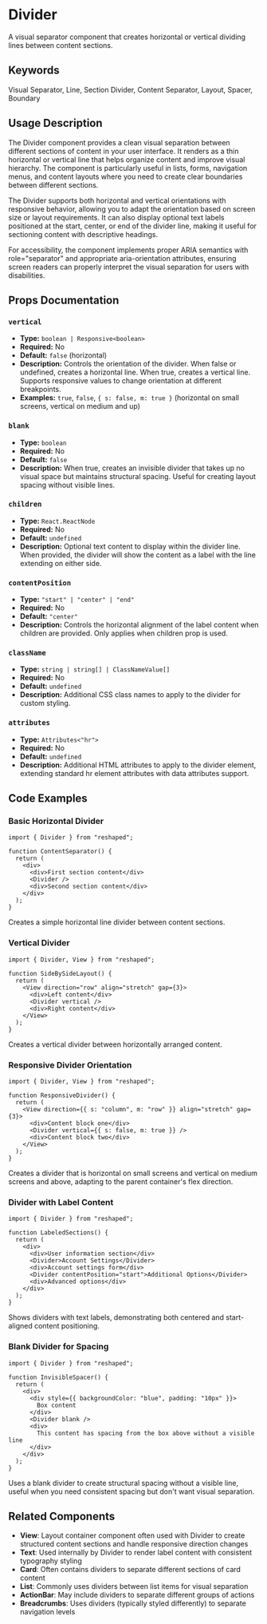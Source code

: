 # Divider

A visual separator component that creates horizontal or vertical dividing lines between content sections.

## Keywords

Visual Separator, Line, Section Divider, Content Separator, Layout, Spacer, Boundary

## Usage Description

The Divider component provides a clean visual separation between different sections of content in your user interface. It renders as a thin horizontal or vertical line that helps organize content and improve visual hierarchy. The component is particularly useful in lists, forms, navigation menus, and content layouts where you need to create clear boundaries between different sections.

The Divider supports both horizontal and vertical orientations with responsive behavior, allowing you to adapt the orientation based on screen size or layout requirements. It can also display optional text labels positioned at the start, center, or end of the divider line, making it useful for sectioning content with descriptive headings.

For accessibility, the component implements proper ARIA semantics with role="separator" and appropriate aria-orientation attributes, ensuring screen readers can properly interpret the visual separation for users with disabilities.

## Props Documentation

### `vertical`

- **Type:** `boolean | Responsive<boolean>`
- **Required:** No
- **Default:** `false` (horizontal)
- **Description:** Controls the orientation of the divider. When false or undefined, creates a horizontal line. When true, creates a vertical line. Supports responsive values to change orientation at different breakpoints.
- **Examples:** `true`, `false`, `{ s: false, m: true }` (horizontal on small screens, vertical on medium and up)

### `blank`

- **Type:** `boolean`
- **Required:** No
- **Default:** `false`
- **Description:** When true, creates an invisible divider that takes up no visual space but maintains structural spacing. Useful for creating layout spacing without visible lines.

### `children`

- **Type:** `React.ReactNode`
- **Required:** No
- **Default:** `undefined`
- **Description:** Optional text content to display within the divider line. When provided, the divider will show the content as a label with the line extending on either side.

### `contentPosition`

- **Type:** `"start" | "center" | "end"`
- **Required:** No
- **Default:** `"center"`
- **Description:** Controls the horizontal alignment of the label content when children are provided. Only applies when children prop is used.

### `className`

- **Type:** `string | string[] | ClassNameValue[]`
- **Required:** No
- **Default:** `undefined`
- **Description:** Additional CSS class names to apply to the divider for custom styling.

### `attributes`

- **Type:** `Attributes<"hr">`
- **Required:** No
- **Default:** `undefined`
- **Description:** Additional HTML attributes to apply to the divider element, extending standard hr element attributes with data attributes support.

## Code Examples

### Basic Horizontal Divider

```tsx
import { Divider } from "reshaped";

function ContentSeparator() {
  return (
    <div>
      <div>First section content</div>
      <Divider />
      <div>Second section content</div>
    </div>
  );
}
```

Creates a simple horizontal line divider between content sections.

### Vertical Divider

```tsx
import { Divider, View } from "reshaped";

function SideBySideLayout() {
  return (
    <View direction="row" align="stretch" gap={3}>
      <div>Left content</div>
      <Divider vertical />
      <div>Right content</div>
    </View>
  );
}
```

Creates a vertical divider between horizontally arranged content.

### Responsive Divider Orientation

```tsx
import { Divider, View } from "reshaped";

function ResponsiveDivider() {
  return (
    <View direction={{ s: "column", m: "row" }} align="stretch" gap={3}>
      <div>Content block one</div>
      <Divider vertical={{ s: false, m: true }} />
      <div>Content block two</div>
    </View>
  );
}
```

Creates a divider that is horizontal on small screens and vertical on medium screens and above, adapting to the parent container's flex direction.

### Divider with Label Content

```tsx
import { Divider } from "reshaped";

function LabeledSections() {
  return (
    <div>
      <div>User information section</div>
      <Divider>Account Settings</Divider>
      <div>Account settings form</div>
      <Divider contentPosition="start">Additional Options</Divider>
      <div>Advanced options</div>
    </div>
  );
}
```

Shows dividers with text labels, demonstrating both centered and start-aligned content positioning.

### Blank Divider for Spacing

```tsx
import { Divider } from "reshaped";

function InvisibleSpacer() {
  return (
    <div>
      <div style={{ backgroundColor: "blue", padding: "10px" }}>
        Box content
      </div>
      <Divider blank />
      <div>
        This content has spacing from the box above without a visible line
      </div>
    </div>
  );
}
```

Uses a blank divider to create structural spacing without a visible line, useful when you need consistent spacing but don't want visual separation.

## Related Components

- **View**: Layout container component often used with Divider to create structured content sections and handle responsive direction changes
- **Text**: Used internally by Divider to render label content with consistent typography styling
- **Card**: Often contains dividers to separate different sections of card content
- **List**: Commonly uses dividers between list items for visual separation
- **ActionBar**: May include dividers to separate different groups of actions
- **Breadcrumbs**: Uses dividers (typically styled differently) to separate navigation levels
